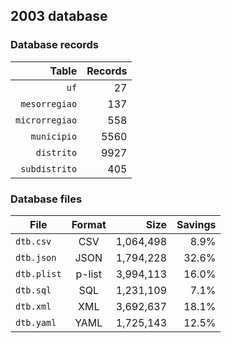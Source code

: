 ## 2003 database

### Database records

| Table          | Records |
| --------------:| -------:|
| `uf`           |      27 |
| `mesorregiao`  |     137 |
| `microrregiao` |     558 |
| `municipio`    |    5560 |
| `distrito`     |    9927 |
| `subdistrito`  |     405 |

### Database files

| File        | Format         | Size      | Savings |
| ----------- |:--------------:| ---------:| -------:|
| `dtb.csv`   | CSV            | 1,064,498 |    8.9% |
| `dtb.json`  | JSON           | 1,794,228 |   32.6% |
| `dtb.plist` | p-list         | 3,994,113 |   16.0% |
| `dtb.sql`   | SQL            | 1,231,109 |    7.1% |
| `dtb.xml`   | XML            | 3,692,637 |   18.1% |
| `dtb.yaml`  | YAML           | 1,725,143 |   12.5% |
